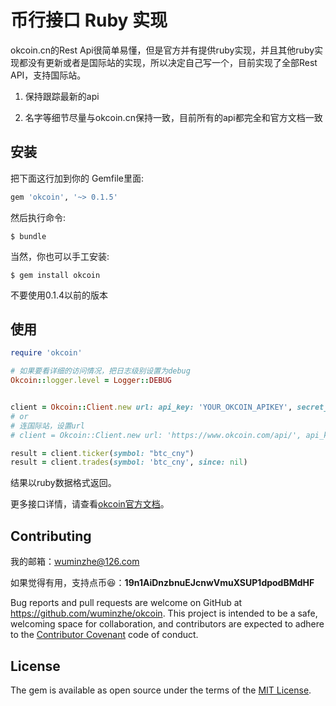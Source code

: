 # 币行接口 Ruby 实现

okcoin.cn的Rest Api很简单易懂，但是官方并有提供ruby实现，并且其他ruby实现都没有更新或者是国际站的实现，所以决定自己写一个，目前实现了全部Rest API，支持国际站。

1. 保持跟踪最新的api


2. 名字等细节尽量与okcoin.cn保持一致，目前所有的api都完全和官方文档一致


## 安装

把下面这行加到你的 Gemfile里面:

```ruby
gem 'okcoin', '~> 0.1.5'
```

然后执行命令:

    $ bundle

当然，你也可以手工安装:

    $ gem install okcoin
不要使用0.1.4以前的版本

## 使用

```ruby
require 'okcoin'

# 如果要看详细的访问情况，把日志级别设置为debug
Okcoin::logger.level = Logger::DEBUG


client = Okcoin::Client.new url: api_key: 'YOUR_OKCOIN_APIKEY', secret_key: 'YOUR_OKCOIN_SECRET'
# or
# 连国际站，设置url
# client = Okcoin::Client.new url: 'https://www.okcoin.com/api/', api_key: 'YOUR_OKCOIN_APIKEY', secret_key: 'YOUR_OKCOIN_SECRET'

result = client.ticker(symbol: "btc_cny")
result = client.trades(symbol: 'btc_cny', since: nil)
```

结果以ruby数据格式返回。

更多接口详情，请查看[okcoin官方文档](https://www.okcoin.cn/rest_getStarted.html)。

## Contributing

我的邮箱：wuminzhe@126.com

如果觉得有用，支持点币😆：**19n1AiDnzbnuEJcnwVmuXSUP1dpodBMdHF**



Bug reports and pull requests are welcome on GitHub at https://github.com/wuminzhe/okcoin. This project is intended to be a safe, welcoming space for collaboration, and contributors are expected to adhere to the [Contributor Covenant](http://contributor-covenant.org) code of conduct.


## License

The gem is available as open source under the terms of the [MIT License](http://opensource.org/licenses/MIT).

